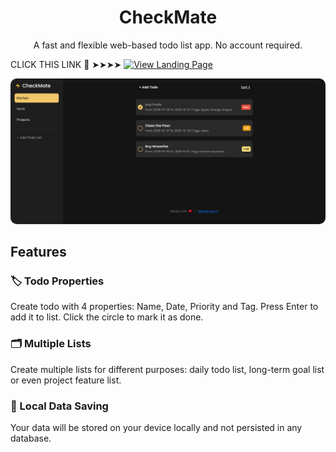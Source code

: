 <h1 align="center">CheckMate</h1>

<p align="center">
A fast and flexible web-based todo list app. No account required.
<br>
</p>

CLICK THIS LINK 🔗 ➤➤➤➤ [![View Landing Page](https://img.shields.io/badge/View-Projects-blue)](https://maiyarasu-s.github.io/Webpage-recreation/)

<img style="border-radius:10px;" src="Screenshot-1.png">

## Features

### 🏷️ Todo Properties

Create todo with 4 properties: Name, Date, Priority and Tag. Press Enter to add it to list. Click the circle to mark it as done.

### 🗂️ Multiple Lists

Create multiple lists for different purposes: daily todo list, long-term goal list or even project feature list.


### 💾 Local Data Saving

Your data will be stored on your device locally and not persisted in any database.
